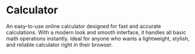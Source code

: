 # Calculator
An easy-to-use online calculator designed for fast and accurate calculations. With a modern look and smooth interface, it handles all basic math operations instantly. Ideal for anyone who wants a lightweight, stylish, and reliable calculator right in their browser.
